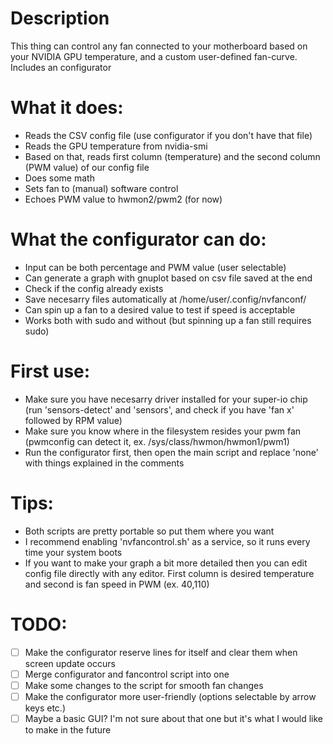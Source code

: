 # Description
This thing can control any fan connected to your motherboard based on your NVIDIA GPU temperature, and a custom user-defined fan-curve. Includes an configurator

# What it does:
- Reads the CSV config file (use configurator if you don't have that file)
- Reads the GPU temperature from nvidia-smi
- Based on that, reads first column (temperature) and the second column (PWM value) of our config file
- Does some math
- Sets fan to (manual) software control
- Echoes PWM value to hwmon2/pwm2 (for now)

# What the configurator can do:
- Input can be both percentage and PWM value (user selectable)
- Can generate a graph with gnuplot based on csv file saved at the end
- Check if the config already exists
- Save necesarry files automatically at /home/user/.config/nvfanconf/
- Can spin up a fan to a desired value to test if speed is acceptable
- Works both with sudo and without (but spinning up a fan still requires sudo)

# First use:
- Make sure you have necesarry driver installed for your super-io chip (run 'sensors-detect' and 'sensors', and check if you have 'fan x' followed by RPM value)
- Make sure you know where in the filesystem resides your pwm fan (pwmconfig can detect it, ex. /sys/class/hwmon/hwmon1/pwm1)
- Run the configurator first, then open the main script and replace 'none' with things explained in the comments 

# Tips:
- Both scripts are pretty portable so put them where you want
- I recommend enabling 'nvfancontrol.sh' as a service, so it runs every time your system boots
- If you want to make your graph a bit more detailed then you can edit config file directly with any editor. First column is desired temperature and second is fan speed in PWM (ex. 40,110)

# TODO:
- [ ] Make the configurator reserve lines for itself and clear them when screen update occurs
- [ ] Merge configurator and fancontrol script into one
- [ ] Make some changes to the script for smooth fan changes
- [ ] Make the configurator more user-friendly (options selectable by arrow keys etc.)
- [ ] Maybe a basic GUI? I'm not sure about that one but it's what I would like to make in the future 
